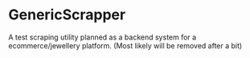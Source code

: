# GenericScrapper
A test scraping utility planned as a backend system for a ecommerce/jewellery platform. (Most likely will be removed after a bit)
